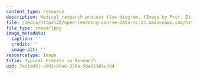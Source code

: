 ```yaml
---
content_type: resource
description: Medical research process flow diagram. (Image by Prof. Elizabeth R. Myers.)
file: /media/https%3A/open-learning-course-data-rc.s3.amazonaws.com/hst-502-survival-skills-for-researchers-the-responsible-conduct-of-research-spring-2003/7ec1dd91c89288a6376a50a01385c7d4_chp_med_research_process.jpg
file_type: image/jpeg
image_metadata:
  caption: ''
  credit: ''
  image-alt: ''
resourcetype: Image
title: Typical Process in Research
uid: 7ec1dd91-c892-88a6-376a-50a01385c7d4
---
```

